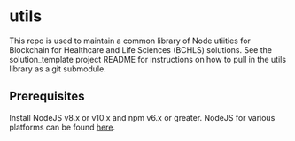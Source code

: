 # utils
This repo is used to maintain a common library of Node utiities for Blockchain for Healthcare and Life Sciences (BCHLS) solutions.  See the solution_template project README for instructions on how to pull in the utils library as a git submodule.

## Prerequisites

Install NodeJS v8.x or v10.x and npm v6.x or greater.
NodeJS for various platforms can be found [here](https://nodejs.org/en/download/).